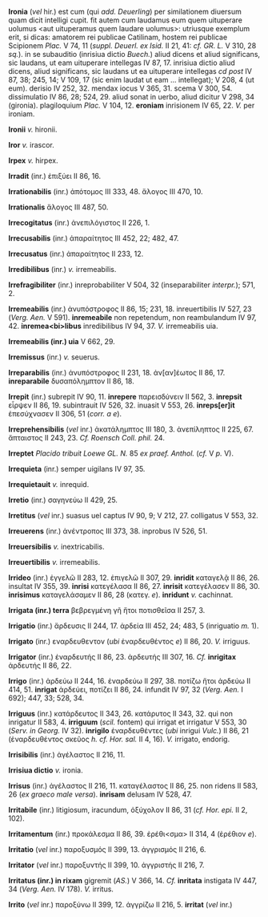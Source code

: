 **Ironia** (*vel* hir.) est cum (qui *add. Deuerling*) per similationem
diuersum quam dicit intelligi cupit. fit autem cum laudamus eum quem
uituperare uolumus \<aut uituperamus quem laudare uolumus\>: utriusque
exemplum erit, si dicas: amatorem rei publicae Catilinam, hostem rei
publicae Scipionem *Plac.* V 74, 11 (*suppl. Deuerl. ex Isid.* II 21,
41: *cf. GR. L.* V 310, 28 *sq.*). in se subauditio (inrisiua dictio
*Buech.*) aliud dicens et aliud significans, sic laudans, ut eam
uituperare intellegas IV 87, 17. inrisiua dictio aliud dicens, aliud
significans, sic laudans ut ea uituperare intellegas *cd post* IV 87,
38; 245, 14; V 109, 17 (sic enim laudat ut eam ... intellegat); V 208, 4
(ut eum). derisio IV 252, 32. mendax iocus V 365, 31. scema V 300, 54.
dissimulatio IV 86, 28; 524, 29. aliud sonat in uerbo, aliud dicitur V
298, 34 (gironia). plagiloquium *Plac.* V 104, 12. **eroniam**
inrisionem IV 65, 22. *V.* per ironiam.

**Ironii** *v.* hironii.

**Iror** *v.* irascor.

**Irpex** *v.* hirpex.

**Irradit** (inr.) ἐπιξύει II 86, 16.

**Irrationabilis** (inr.) ἀπότομος III 333, 48. ἄλογος III 470, 10.

**Irrationalis** ἄλογος III 487, 50.

**Irrecogitatus** (inr.) ἀνεπιλόγιστος II 226, 1.

**Irrecusabilis** (inr.) ἀπαραίτητος III 452, 22; 482, 47.

**Irrecusatus** (inr.) ἀπαραίτητος II 233, 12.

**Irredibilibus** (inr.) *v.* irremeabilis.

**Irrefragibiliter** (inr.) inreprobabiliter V 504, 32 (inseparabiliter
*interpr.*); 571, 2.

**Irremeabilis** (inr.) ἀνυπόστροφος II 86, 15; 231, 18. inreuertibilis
IV 527, 23 (*Verg. Aen.* V 591). **inremeabile** non repetendum, non
reambulandum IV 97, 42. **inremea\<bi\>libus** inredibilibus IV 94, 37.
*V.* irremeabilis uia.

**Irremeabilis (inr.) uia** V 662, 29.

**Irremissus** (inr.) *v.* seuerus.

**Irreparabilis** (inr.) ἀνυπόστροφος II 231, 18. ἀν[αν]έωτος II 86,
17. **inreparabile** δυσαπόλημπτον II 86, 18.

**Irrepit** (inr.) subrepit IV 90, 11. **inrepere** παρεισδύνειν II 562,
3. **inrepsit** εἷρψεν II 86, 19. subintrauit IV 526, 32. inuasit V 553,
26. **inreps[er]it** ἐπεσύχνασεν II 306, 51 (*corr. a e*).

**Irreprehensibilis** (*vel* inr.) ἀκατάλημπτος III 180, 3. ἀνεπίληπτος
II 225, 67. ἄπταιστος II 243, 23. *Cf. Roensch Coll. phil.* 24.

**Irreptet** *Placido tribuit Loewe GL. N.* 85 *ex praef. Anthol.*
(*cf.* V *p.* V).

**Irrequieta** (inr.) semper uigilans IV 97, 35.

**Irrequietauit** *v.* inrequid.

**Irretio** (inr.) σαγηνεύω II 429, 25.

**Irretitus** (*vel* inr.) suasus uel captus IV 90, 9; V 212, 27.
colligatus V 553, 32.

**Irreuerens** (inr.) ἀνέντροπος III 373, 38. inprobus IV 526, 51.

**Irreuersibilis** *v.* inextricabilis.

**Irreuertibilis** *v.* irremeabilis.

**Irrideo** (inr.) ἐγγελῶ II 283, 12. ἐπιγελῶ II 307, 29. **inridit**
καταγελᾷ II 86, 26. insultat IV 355, 39. **inrisi** κατεγέλασα II 86,
27. **inrisit** κατεγέλασεν II 86, 30. **inrisimus** καταγελάσαμεν II
86, 28 (κατεγ. *e*). **inridunt** *v.* cachinnat.

**Irrigata (inr.) terra** βεβρεγμένη γῆ ἤτοι ποτισθεῖσα II 257, 3.

**Irrigatio** (inr.) ἄρδευσις II 244, 17. ἀρδεία III 452, 24; 483, 5
(inriguatio *m.* 1).

**Irrigato** (inr.) εναρδευθεντον (*ubi* ἐναρδευθέντος *e*) II 86, 20.
*V.* irriguus.

**Irrigator** (inr.) ἐναρδευτής II 86, 23. ἀρδευτής III 307, 16. *Cf.*
**inrigitax** ἀρδευτής II 86, 22.

**Irrigo** (inr.) ἀρδεύω II 244, 16. ἐναρδεύω II 297, 38. ποτίζω ἤτοι
ἀρδεύω II 414, 51. **inrigat** ἀρδεύει, ποτίζει II 86, 24. infundit IV
97, 32 (*Verg. Aen.* I 692); 447, 33; 528, 34.

**Irriguus** (inr.) κατάρδευτος II 343, 26. κατάρυτος II 343, 32. qui
non inrigatur II 583, 4. **irriguum** (*scil.* fontem) qui irrigat et
irrigatur V 553, 30 (*Serv. in Georg.* IV 32). **inrigilo**
ἐναρδευθέντες (*ubi* inrigui *Vulc.*) II 86, 21 (ἐναρδευθέντος σκεῦος
*h. cf. Hor. sal.* II 4, 16). *V.* irrigato, endorig.

**Irrisibilis** (inr.) ἀγέλαστος II 216, 11.

**Irrisiua dictio** *v.* ironia.

**Irrisus** (inr.) ἀγέλαστος II 216, 11. καταγέλαστος II 86, 25. non
ridens II 583, 26 (*ex graeco male versa*). **inrisam** delusam IV 528,
47.

**Irritabile** (inr.) litigiosum, iracundum, ὀξύχολον II 86, 31 (*cf.*
*Hor. epi.* II 2, 102).

**Irritamentum** (inr.) προκάλεσμα II 86, 39. ἐρέθι\<σμα\> II 314, 4
(ἐρέθιον *e*).

**Irritatio** (*vel* inr.) παροξυσμός II 399, 13. ἀγγρισμός II 216, 6.

**Irritator** (*vel* inr.) παροξυντής II 399, 10. ἀγγριστής II 216, 7.

**Irritatus (inr.) in rixam** gigremit (*AS.*) V 366, 14. *Cf.*
**inritata** instigata IV 447, 34 (*Verg. Aen.* IV 178). *V.* irritus.

**Irrito** (*vel* inr.) παροξύνω II 399, 12. ἀγγρίζω II 216, 5.
**irritat** (*vel* inr.)
